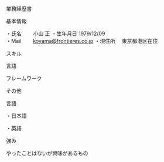 
業務経歴書

基本情報

・氏名　　 小山 正
・生年月日 1979/12/09    
・Mail　　 koyama@frontieres.co.jp
・現住所　 東京都港区在住

スキル

言語

フレームワーク

その他

言語

・日本語

・英語

強み


やったことはないが興味があるもの
